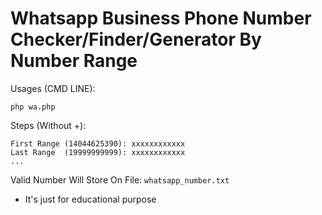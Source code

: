 # Whatsapp Business Phone Number Checker/Finder/Generator By Number Range
Usages (CMD LINE):
```
php wa.php
```
Steps (Without +):
```
First Range (14044625390): xxxxxxxxxxxx
Last Range  (19999999999): xxxxxxxxxxxx
...
```
Valid Number Will Store On File: `whatsapp_number.txt`

* It's just for educational purpose
